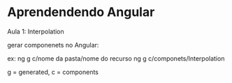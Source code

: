 # Aprendendendo Angular

Aula 1:
Interpolation

gerar componenets no Angular:

ex: ng g c/nome da pasta/nome do recurso
ng g c/componets/Interpolation

g = generated, c = components 

